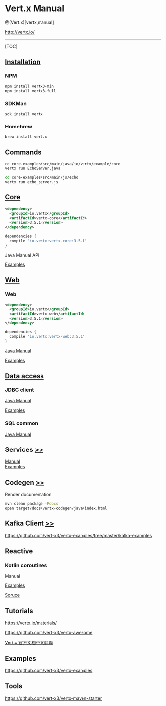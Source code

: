 # Vert.x Manual

@(Vert.x)[vertx,manual]

<http://vertx.io/>

---

[TOC]

## [Installation](https://vertx.io/download/)

### NPM

```bash
npm install vertx3-min
npm install vertx3-full
```

### SDKMan

```bash
sdk install vertx
```

### Homebrew

```bash
brew install vert.x
```

## Commands

```bash
cd core-examples/src/main/java/io/vertx/example/core
vertx run EchoServer.java

cd core-examples/src/main/js/echo
vertx run echo_server.js
```

## [Core](https://vertx.io/docs/#core)

```xml
<dependency>
  <groupId>io.vertx</groupId>
  <artifactId>vertx-core</artifactId>
  <version>3.5.1</version>
</dependency>
```

```gradle
dependencies {
  compile 'io.vertx:vertx-core:3.5.1'
}
```

[Java Manual](https://vertx.io/docs/vertx-core/java/) [API](https://vertx.io/docs/apidocs/)

[Examples](https://github.com/vert-x3/vertx-examples/tree/master/core-examples)

## [Web](https://vertx.io/docs/#web)

### Web

```xml
<dependency>
  <groupId>io.vertx</groupId>
  <artifactId>vertx-web</artifactId>
  <version>3.5.1</version>
</dependency>
```

```gradle
dependencies {
  compile 'io.vertx:vertx-web:3.5.1'
}
```

[Java Manual](https://vertx.io/docs/vertx-web/java/)

[Examples](https://github.com/vert-x3/vertx-examples/tree/master/web-examples)

## [Data access](https://vertx.io/docs/#data_access)

### JDBC client

[Java Manual](https://vertx.io/docs/vertx-jdbc-client/java/)

[Examples](https://github.com/vert-x3/vertx-examples/tree/master/jdbc-examples)

### SQL common

[Java Manual](https://vertx.io/docs/vertx-sql-common/java/)

## Services [>>](https://vertx.io/docs/#services)

[Manual](https://vertx.io/docs/vertx-service-proxy/java) \
[Examples](https://github.com/vert-x3/vertx-examples/tree/master/service-proxy-examples)

## Codegen [>>](https://github.com/vert-x3/vertx-codegen)

Render documentation

```bash
mvn clean package -Pdocs
open target/docs/vertx-codegen/java/index.html
```

## Kafka Client [>>](https://vertx.io/docs/vertx-kafka-client/java/)

<https://github.com/vert-x3/vertx-examples/tree/master/kafka-examples>

## Reactive

### Kotlin coroutines

[Manual](https://vertx.io/docs/vertx-lang-kotlin-coroutines/kotlin/)

[Examples](https://github.com/vert-x3/vertx-examples/tree/master/kotlin-examples/coroutines)

[Soruce](https://github.com/vert-x3/vertx-lang-kotlin/tree/master/vertx-lang-kotlin-coroutines)

## Tutorials

<https://vertx.io/materials/>

<https://github.com/vert-x3/vertx-awesome>

[Vert.x 官方文档中文翻译](https://vertxchina.github.io/vertx-translation-chinese/)

## Examples

<https://github.com/vert-x3/vertx-examples>

## Tools

<https://github.com/vert-x3/vertx-maven-starter>